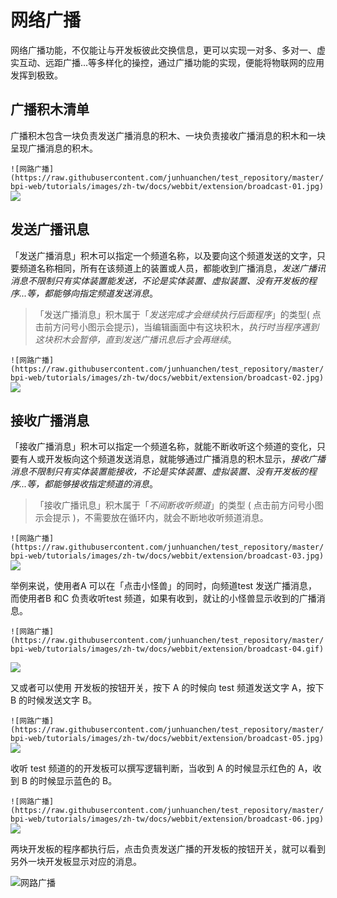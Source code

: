 # 网络广播

网络广播功能，不仅能让与开发板彼此交换信息，更可以实现一对多、多对一、虚实互动、远距广播...等多样化的操控，通过广播功能的实现，便能将物联网的应用发挥到极致。

## 广播积木清单

广播积木包含一块负责发送广播消息的积木、一块负责接收广播消息的积木和一块呈现广播消息的积木。

```![网路广播](https://raw.githubusercontent.com/junhuanchen/test_repository/master/bpi-web/tutorials/images/zh-tw/docs/webbit/extension/broadcast-01.jpg)```
![](https://codimd.s3.shivering-isles.com/demo/uploads/upload_66313af34ac597a959f48048083c90b8.png)


## 发送广播讯息

「发送广播消息」积木可以指定一个频道名称，以及要向这个频道发送的文字，只要频道名称相同，所有在该频道上的装置或人员，都能收到广播消息，*发送广播讯消息不限制只有实体装置能发送，不论是实体装置、虚拟装置、没有开发板的程序...等，都能够向指定频道发送消息*。

> 「发送广播消息」积木属于「*发送完成才会继续执行后面程序*」的类型( 点击前方问号小图示会提示)，当编辑画面中有这块积木，*执行时当程序遇到这块积木会暂停，直到发送广播讯息后才会再继续*。

```![网路广播](https://raw.githubusercontent.com/junhuanchen/test_repository/master/bpi-web/tutorials/images/zh-tw/docs/webbit/extension/broadcast-02.jpg)```
![](https://codimd.s3.shivering-isles.com/demo/uploads/upload_3d0b521e0853faeef5db3cce155ccedb.png)



## 接收广播消息

「接收广播消息」积木可以指定一个频道名称，就能不断收听这个频道的变化，只要有人或开发板向这个频道发送消息，就能够通过广播消息的积木显示，*接收广播消息不限制只有实体装置能接收，不论是实体装置、虚拟装置、没有开发板的程序...等，都能够接收指定频道的消息*。

> 「接收广播讯息」积木属于「*不间断收听频道*」的类型 ( 点击前方问号小图示会提示 )，不需要放在循环内，就会不断地收听频道消息。

```![网路广播](https://raw.githubusercontent.com/junhuanchen/test_repository/master/bpi-web/tutorials/images/zh-tw/docs/webbit/extension/broadcast-03.jpg)```
![](https://codimd.s3.shivering-isles.com/demo/uploads/upload_aee7d86e61092d779b2de4f4d544ce06.png)


举例来说，使用者A 可以在「点击小怪兽」的同时，向频道test 发送广播消息，而使用者B 和C 负责收听test 频道，如果有收到，就让的小怪兽显示收到的广播消息。

```![网路广播](https://raw.githubusercontent.com/junhuanchen/test_repository/master/bpi-web/tutorials/images/zh-tw/docs/webbit/extension/broadcast-04.gif)```

![](https://codimd.s3.shivering-isles.com/demo/uploads/upload_0b91bc8997597950c81a08b6ff9c4da5.gif)

又或者可以使用 开发板的按钮开关，按下 A 的时候向 test 频道发送文字 A，按下 B 的时候发送文字 B。

```![网路广播](https://raw.githubusercontent.com/junhuanchen/test_repository/master/bpi-web/tutorials/images/zh-tw/docs/webbit/extension/broadcast-05.jpg)```
![](https://codimd.s3.shivering-isles.com/demo/uploads/upload_6d03b662089ad7597383e722fcba85a1.png)



收听 test 频道的的开发板可以撰写逻辑判断，当收到 A 的时候显示红色的 A，收到 B 的时候显示蓝色的 B。

```![网路广播](https://raw.githubusercontent.com/junhuanchen/test_repository/master/bpi-web/tutorials/images/zh-tw/docs/webbit/extension/broadcast-06.jpg)```
![](https://codimd.s3.shivering-isles.com/demo/uploads/upload_1787d5ea745207986a66096b047dc097.png)


两块开发板的程序都执行后，点击负责发送广播的开发板的按钮开关，就可以看到另外一块开发板显示对应的消息。

![网路广播](https://raw.githubusercontent.com/junhuanchen/test_repository/master/bpi-web/tutorials/images/zh-tw/docs/webbit/extension/broadcast-07.gif)